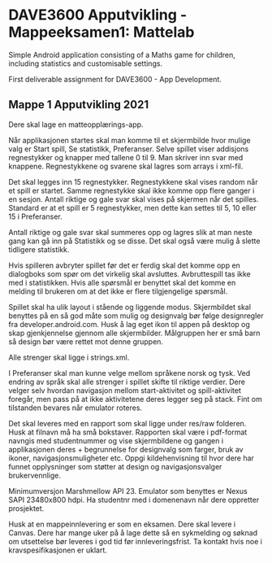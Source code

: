 # DAVE3600 Apputvikling - Mappeeksamen1: Mattelab
Simple Android application consisting of a Maths game for children, including statistics and customisable settings.

First deliverable assignment for DAVE3600 - App Development.

## Mappe 1 Apputvikling 2021

Dere skal lage en matteopplærings-app. 

Når applikasjonen startes skal man komme til et skjermbilde hvor mulige valg er Start spill, Se statistikk, Preferanser. Selve spillet viser addisjons regnestykker og knapper med tallene 0 til 9. Man skriver inn svar med knappene. Regnestykkene og svarene skal lagres som arrays i xml-fil. 

Det skal legges inn 15 regnestykker. Regnestykkene skal vises random når et spill er startet. Samme regnestykke skal ikke komme opp flere ganger i en sesjon. Antall riktige og gale svar skal vises på skjermen når det spilles. Standard er at et spill er 5 regnestykker, men dette kan settes til 5, 10 eller 15 i Preferanser.

Antall riktige og gale svar skal summeres opp og lagres slik at man neste gang kan gå inn på Statistikk og se disse. Det skal også være mulig å slette tidligere statistikk. 

Hvis spilleren avbryter spillet før det er ferdig skal det komme opp en dialogboks som spør om det virkelig skal avsluttes. Avbruttespill tas ikke med i statistikken. Hvis alle spørsmål er benyttet skal det komme en melding til brukeren om at det ikke er flere tilgjengelige spørsmål. 

Spillet skal ha ulik layout i stående og liggende modus. Skjermbildet skal benyttes på en så god måte som mulig og designvalg bør følge designregler fra developer.android.com. Husk å lag eget ikon til appen på desktop og skap gjenkjennelse gjennom alle skjermbilder. Målgruppen her er små barn så design bør være rettet mot denne gruppen.

Alle strenger skal ligge i strings.xml. 

I Preferanser skal man kunne velge mellom språkene norsk og tysk. Ved endring av språk skal alle strenger i spillet skifte til riktige verdier. Dere velger selv hvordan navigasjon mellom start-aktivitet og spill-aktivitet foregår, men pass på at ikke aktivitetene deres legger seg på stack. Fint om tilstanden bevares når emulator roteres. 

Det skal leveres med en rapport som skal ligge under res/raw folderen. Husk at filnavn må ha små bokstaver. Rapporten skal være i pdf-format navngis med studentnummer og vise skjermbildene og gangen i applikasjonen deres + begrunnelse for designvalg som farger, bruk av ikoner, navigasjonsmuligheter etc. Oppgi kildehenvisning til hvor dere har funnet opplysninger som støtter at design og navigasjonsvalger brukervennlige.

Minimumversjon Marshmellow API 23. Emulator som benyttes er Nexus SAPI 23480x800 hdpi. Ha studentnr med i domenenavn når dere oppretter prosjektet.

Husk at en mappeinnlevering er som en eksamen. Dere skal levere i Canvas. Dere har mange uker på å lage dette så en sykmelding og søknad om utsettelse bør leveres i god tid før innleveringsfrist. Ta kontakt hvis noe i kravspesifikasjonen er uklart.
